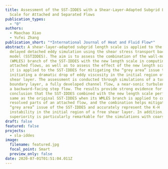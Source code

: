 ```yaml
---
title: Assessment of the SST-IDDES with a Shear-Layer-Adapted Subgrid Length
  Scale for Attached and Separated Flows
publication_types:
  - "0"
authors:
  - Maochao Xiao
  - Yufei Zhang
publication_short: "*International Journal of Heat and Fluid Flow*"
abstract: A shear-layer-adapted subgrid length scale is applied to the improved
  delayed detached eddy simulation using the shear stress transport background
  model (SSTIDDES). The aim is to assess the combination of the wall-modeled LES
  (WMLES) branch of the SST-IDDES with the new length scale in computing
  attached flows, as well as to assess the effect of the new length scale when
  it is applied to the SST-IDDES for mitigating the “grey area” issue through
  initiating a dramatic drop of eddy viscosity in the initial region of a free
  shear layer. The assessment is conducted through simulations of a turbulent
  boundary layer, a fully developed channel flow, a near-sonic turbulent jet and
  a backward-facing step flow. The results provide strong evidence for the
  conclusion that the SST-IDDES combined with the new length scale performs the
  same as the original SST-IDDES when its WMLES branch is applied to compute the
  resolved parts of an attached flow, and the combination helps mitigate the
  “grey area” issue of the SST-IDDES and accurately represent the K-H
  instability in the initial region of a free shear layer. In addition, the
  superiority is particularly remarkable for the simulations with coarse grids.
draft: false
featured: false
projects:
  - sla-iddes
image:
  filename: featured.jpg
  focal_point: Smart
  preview_only: false
date: 2020-07-01T01:51:04.011Z
---
```

